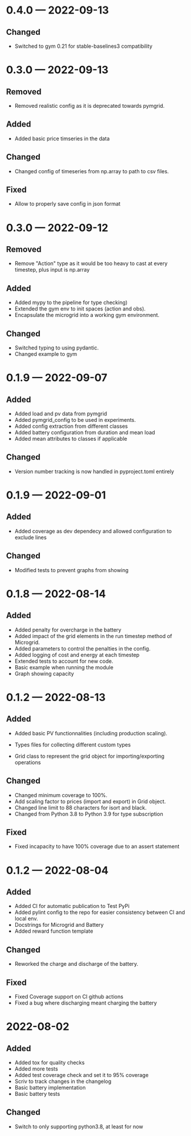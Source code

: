 
<a id='changelog-0.4.0'></a>
# 0.4.0 — 2022-09-13

## Changed

- Switched to gym 0.21 for stable-baselines3 compatibility

<a id='changelog-0.3.0'></a>
# 0.3.0 — 2022-09-13

## Removed

- Removed realistic config as it is deprecated towards pymgrid.

## Added

- Added basic price timseries in the data

## Changed

- Changed config of timeseries from np.array to path to csv files.

## Fixed

- Allow to properly save config in json format
<a id='changelog-0.3.0'></a>

# 0.3.0 — 2022-09-12

## Removed

- Remove "Action" type as it would be too heavy to cast at every timestep, plus input is np.array

## Added

- Added mypy to the pipeline for type checking)
- Extended the gym env to init spaces (action and obs).
- Encapsulate the microgrid into a working gym environment.

## Changed

- Switched typing to using pydantic.
- Changed example to gym

<a id='changelog-0.1.9'></a>

# 0.1.9 — 2022-09-07

## Added

- Added load and pv data from pymgrid
- Added pymgrid_config to be used in experiments.
- Added config extraction from different classes
- Added battery configuration from duration and mean load
- Added mean attributes to classes if applicable

## Changed

- Version number tracking is now handled in pyproject.toml entirely

<a id='changelog-0.1.9'></a>

# 0.1.9 — 2022-09-01

## Added

- Added coverage as dev dependecy and allowed configuration to exclude lines

## Changed

- Modified tests to prevent graphs from showing
  <a id='changelog-0.1.8'></a>

# 0.1.8 — 2022-08-14

## Added

- Added penalty for overcharge in the battery
- Added impact of the grid elements in the run timestep method of Microgrid.
- Added parameters to control the penalties in the config.
- Added logging of cost and energy at each timestep
- Extended tests to account for new code.
- Basic example when running the module
- Graph showing capacity

<a id='changelog-0.1.2'></a>

# 0.1.2 — 2022-08-13

## Added

- Added basic PV functionnalities (including production scaling).

- Types files for collecting different custom types
- Grid class to represent the grid object for importing/exporting operations

## Changed

- Changed minimum coverage to 100%.
- Add scaling factor to prices (import and export) in Grid object.
- Changed line limit to 88 characters for isort and black.
- Changed from Python 3.8 to Python 3.9 for type subscription

## Fixed

- Fixed incapacity to have 100% coverage due to an assert statement

<a id='changelog-0.1.2'></a>

# 0.1.2 — 2022-08-04

## Added

- Added CI for automatic publication to Test PyPi
- Added pylint config to the repo for easier consistency between CI and local env.
- Docstrings for Microgrid and Battery
- Added reward function template

## Changed

- Reworked the charge and discharge of the battery.

## Fixed

- Fixed Coverage support on CI github actions
- Fixed a bug where discharging meant charging the battery

<a id='changelog-0.1.2'></a>

# 2022-08-02

## Added

- Added tox for quality checks
- Added more tests
- Added test coverage check and set it to 95% coverage
- Scriv to track changes in the changelog
- Basic battery implementation
- Basic battery tests

## Changed

- Switch to only supporting python3.8, at least for now

